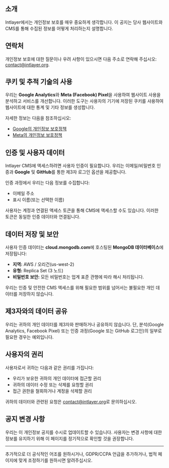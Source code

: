 ## 소개

Intlayer에서는 개인정보 보호를 매우 중요하게 생각합니다. 이 공지는 당사 웹사이트와 CMS를 통해 수집된 정보를 어떻게 처리하는지 설명합니다.

## 연락처

개인정보 보호에 대한 질문이나 우려 사항이 있으시면 다음 주소로 연락해 주십시오: [contact@intlayer.org](mailto:contact@intlayer.org).

## 쿠키 및 추적 기술의 사용

우리는 **Google Analytics**와 **Meta (Facebook) Pixel**을 사용하여 웹사이트 사용을 분석하고 서비스를 개선합니다. 이러한 도구는 사용자의 기기에 저장된 쿠키를 사용하여 웹사이트에 대한 통계 및 기타 정보를 생성합니다.

자세한 정보는 다음을 참조하십시오:

- [Google의 개인정보 보호정책](https://policies.google.com/privacy)
- [Meta의 개인정보 보호정책](https://www.facebook.com/privacy/policy)

## 인증 및 사용자 데이터

Intlayer CMS에 액세스하려면 사용자 인증이 필요합니다. 우리는 이메일/비밀번호 인증과 **Google** 및 **GitHub**를 통한 제3자 로그인 옵션을 제공합니다.

인증 과정에서 우리는 다음 정보를 수집합니다:

- 이메일 주소
- 표시 이름(또는 선택한 이름)

사용자는 계정과 연결된 액세스 토큰을 통해 CMS에 액세스할 수도 있습니다. 이러한 토큰은 동일한 인증 데이터와 연결됩니다.

## 데이터 저장 및 보안

사용자 인증 데이터는 **cloud.mongodb.com**에 호스팅된 **MongoDB 데이터베이스**에 저장됩니다:

- **지역:** AWS / 오리건(us-west-2)
- **유형:** Replica Set (3 노드)
- **비밀번호 보안:** 모든 비밀번호는 업계 표준 관행에 따라 해시 처리됩니다.

우리는 인증 및 안전한 CMS 액세스를 위해 필요한 범위를 넘어서는 불필요한 개인 데이터를 저장하지 않습니다.

## 제3자와의 데이터 공유

우리는 귀하의 개인 데이터를 제3자와 판매하거나 공유하지 않습니다. 단, 분석(Google Analytics, Facebook Pixel) 또는 인증 과정(Google 또는 GitHub 로그인)의 일부로 필요한 경우는 예외입니다.

## 사용자의 권리

사용자로서 귀하는 다음과 같은 권리를 가집니다:

- 우리가 보유한 귀하의 개인 데이터에 접근할 권리
- 귀하의 데이터 수정 또는 삭제를 요청할 권리
- 접근 권한을 철회하거나 계정을 삭제할 권리

귀하의 데이터와 관련된 요청은 [contact@intlayer.org](mailto:contact@intlayer.org)로 문의하십시오.

## 공지 변경 사항

우리는 이 개인정보 공지를 수시로 업데이트할 수 있습니다. 사용자는 변경 사항에 대한 정보를 유지하기 위해 이 페이지를 정기적으로 확인할 것을 권장합니다.

---

추가적으로 더 공식적인 어조를 원하시거나, GDPR/CCPA 언급을 추가하거나, 법적 페이지에 맞게 조정하기를 원하시면 알려주십시오.
